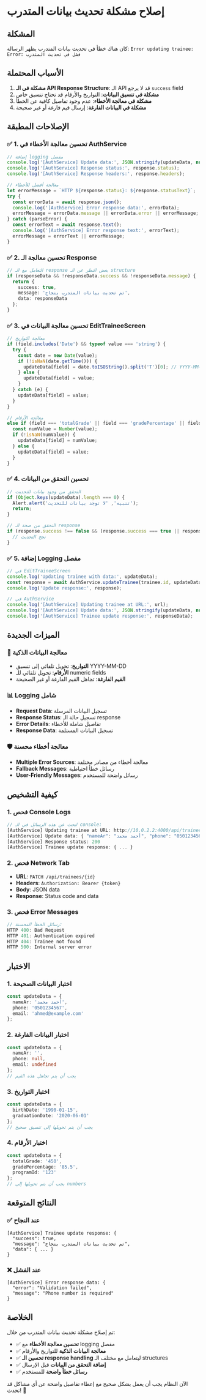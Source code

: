 # إصلاح مشكلة تحديث بيانات المتدرب

## المشكلة

كان هناك خطأ في تحديث بيانات المتدرب يظهر الرسالة: `Error updating trainee: Error: فشل في تحديث المتدرب`

## الأسباب المحتملة

1. **مشكلة في الـ API Response Structure**: الـ API قد لا يرجع `success` field
2. **مشكلة في تنسيق البيانات**: التواريخ والأرقام قد تحتاج تنسيق خاص
3. **مشكلة في معالجة الأخطاء**: عدم وجود تفاصيل كافية عن الخطأ
4. **مشكلة في البيانات الفارغة**: إرسال قيم فارغة أو غير صحيحة

## الإصلاحات المطبقة

### ✅ **1. تحسين معالجة الأخطاء في AuthService**

```typescript
// إضافة logging مفصل
console.log('[AuthService] Update data:', JSON.stringify(updateData, null, 2));
console.log('[AuthService] Response status:', response.status);
console.log('[AuthService] Response headers:', response.headers);

// معالجة أفضل للأخطاء
let errorMessage = `HTTP ${response.status}: ${response.statusText}`;
try {
  const errorData = await response.json();
  console.log('[AuthService] Error response data:', errorData);
  errorMessage = errorData.message || errorData.error || errorMessage;
} catch (parseError) {
  const errorText = await response.text();
  console.log('[AuthService] Error response text:', errorText);
  errorMessage = errorText || errorMessage;
}
```

### ✅ **2. تحسين معالجة الـ Response**

```typescript
// التعامل مع الـ response بغض النظر عن الـ structure
if (responseData && !responseData.success && !responseData.message) {
  return {
    success: true,
    message: 'تم تحديث بيانات المتدرب بنجاح',
    data: responseData
  };
}
```

### ✅ **3. تحسين معالجة البيانات في EditTraineeScreen**

```typescript
// معالجة التواريخ
if (field.includes('Date') && typeof value === 'string') {
  try {
    const date = new Date(value);
    if (!isNaN(date.getTime())) {
      updateData[field] = date.toISOString().split('T')[0]; // YYYY-MM-DD format
    } else {
      updateData[field] = value;
    }
  } catch (e) {
    updateData[field] = value;
  }
}

// معالجة الأرقام
else if (field === 'totalGrade' || field === 'gradePercentage' || field === 'programId' || field === 'marketingEmployeeId' || field === 'firstContactEmployeeId' || field === 'secondContactEmployeeId') {
  const numValue = Number(value);
  if (!isNaN(numValue)) {
    updateData[field] = numValue;
  } else {
    updateData[field] = value;
  }
}
```

### ✅ **4. تحسين التحقق من البيانات**

```typescript
// التحقق من وجود بيانات للتحديث
if (Object.keys(updateData).length === 0) {
  Alert.alert('تنبيه', 'لا توجد بيانات للتحديث');
  return;
}

// التحقق من صحة الـ response
if (response.success !== false && (response.success === true || response.data || response)) {
  // نجح التحديث
}
```

### ✅ **5. إضافة Logging مفصل**

```typescript
// في EditTraineeScreen
console.log('Updating trainee with data:', updateData);
const response = await AuthService.updateTrainee(trainee.id, updateData);
console.log('Update response:', response);

// في AuthService
console.log('[AuthService] Updating trainee at URL:', url);
console.log('[AuthService] Update data:', JSON.stringify(updateData, null, 2));
console.log('[AuthService] Trainee update response:', responseData);
```

## الميزات الجديدة

### 🔧 **معالجة البيانات الذكية**

- **التواريخ**: تحويل تلقائي إلى تنسيق YYYY-MM-DD
- **الأرقام**: تحويل تلقائي للـ numeric fields
- **القيم الفارغة**: تجاهل القيم الفارغة أو غير الصحيحة

### 📊 **Logging شامل**

- **Request Data**: تسجيل البيانات المرسلة
- **Response Status**: تسجيل حالة الـ response
- **Error Details**: تفاصيل شاملة للأخطاء
- **Response Data**: تسجيل البيانات المستلمة

### 🛡️ **معالجة أخطاء محسنة**

- **Multiple Error Sources**: معالجة أخطاء من مصادر مختلفة
- **Fallback Messages**: رسائل خطأ احتياطية
- **User-Friendly Messages**: رسائل واضحة للمستخدم

## كيفية التشخيص

### **1. فحص Console Logs**

```javascript
// ابحث عن هذه الرسائل في الـ console:
[AuthService] Updating trainee at URL: http://10.0.2.2:4000/api/trainees/123
[AuthService] Update data: { "nameAr": "أحمد محمد", "phone": "0501234567" }
[AuthService] Response status: 200
[AuthService] Trainee update response: { ... }
```

### **2. فحص Network Tab**

- **URL**: `PATCH /api/trainees/{id}`
- **Headers**: `Authorization: Bearer {token}`
- **Body**: JSON data
- **Response**: Status code and data

### **3. فحص Error Messages**

```javascript
// رسائل الخطأ المحسنة:
HTTP 400: Bad Request
HTTP 401: Authentication expired
HTTP 404: Trainee not found
HTTP 500: Internal server error
```

## الاختبار

### **1. اختبار البيانات الصحيحة**

```typescript
const updateData = {
  nameAr: 'أحمد محمد',
  phone: '0501234567',
  email: 'ahmed@example.com'
};
```

### **2. اختبار البيانات الفارغة**

```typescript
const updateData = {
  nameAr: '',
  phone: null,
  email: undefined
};
// يجب أن يتم تجاهل هذه القيم
```

### **3. اختبار التواريخ**

```typescript
const updateData = {
  birthDate: '1990-01-15',
  graduationDate: '2020-06-01'
};
// يجب أن يتم تحويلها إلى تنسيق صحيح
```

### **4. اختبار الأرقام**

```typescript
const updateData = {
  totalGrade: '450',
  gradePercentage: '85.5',
  programId: '123'
};
// يجب أن يتم تحويلها إلى numbers
```

## النتائج المتوقعة

### ✅ **عند النجاح**

```
[AuthService] Trainee update response: {
  "success": true,
  "message": "تم تحديث بيانات المتدرب بنجاح",
  "data": { ... }
}
```

### ❌ **عند الفشل**

```
[AuthService] Error response data: {
  "error": "Validation failed",
  "message": "Phone number is required"
}
```

## الخلاصة

تم إصلاح مشكلة تحديث بيانات المتدرب من خلال:

- ✅ **تحسين معالجة الأخطاء** مع logging مفصل
- ✅ **معالجة البيانات الذكية** للتواريخ والأرقام
- ✅ **تحسين الـ response handling** ليتعامل مع مختلف الـ structures
- ✅ **إضافة التحقق من البيانات** قبل الإرسال
- ✅ **رسائل خطأ واضحة** للمستخدم

الآن النظام يجب أن يعمل بشكل صحيح مع إعطاء تفاصيل واضحة عن أي مشاكل قد تحدث! 🚀
